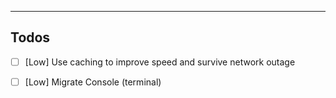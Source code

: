 ----

## Todos

- [ ] [Low] Use caching to improve speed and survive network outage
- [ ] [Low] Migrate Console (terminal)


